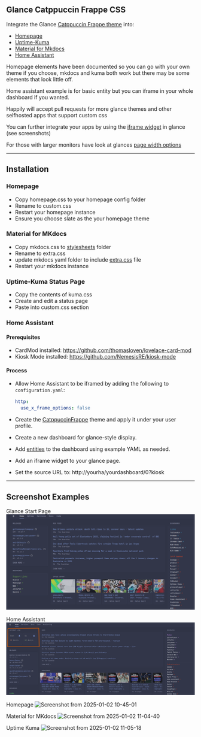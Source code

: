 ## Glance Catppuccin Frappe CSS

Integrate the Glance [Catppuccin Frappe theme](https://github.com/glanceapp/glance/blob/v0.6.2/docs/themes.md) into:

- [Homepage](https://gethomepage.dev/)
- [Uptime-Kuma](https://github.com/louislam/uptime-kuma)
- [Material for Mkdocs](https://squidfunk.github.io/mkdocs-material/)
- [Home Assistant](https://github.com/home-assistant/home-assistant.io)

Homepage elements have been documented so you can go with your own theme if you choose, mkdocs and kuma both work but there may be some elements that look little off.

Home assistant example is for basic entity but you can iframe in your whole dashboard if you wanted.

Happily will accept pull requests for more glance themes and other selfhosted apps that support custom css

You can further integrate your apps by using the [iframe widget](https://github.com/glanceapp/glance/blob/v0.6.2/docs/configuration.md#iframe) in glance (see screenshots)

For those with larger monitors have look at glances [page width options](https://github.com/glanceapp/glance/blob/v0.6.2/docs/configuration.md#pages--columns) 

---

## Installation

### Homepage
- Copy homepage.css to your homepage config folder
- Rename to custom.css
- Restart your homepage instance
- Ensure you choose slate as the your homepage theme

### Material for MKdocs
- Copy mkdocs.css to [stylesheets](https://squidfunk.github.io/mkdocs-material/customization/?h=css#additional-css) folder
- Rename to extra.css
- update mkdocs yaml folder to include [extra.css](https://squidfunk.github.io/mkdocs-material/customization/?h=css#additional-css) file
- Restart your mkdocs instance

### Uptime-Kuma Status Page
- Copy the contents of kuma.css
- Create and edit a status page
- Paste into custom.css section 

### Home Assistant
#### Prerequisites

- CardMod installed: https://github.com/thomasloven/lovelace-card-mod  
- Kiosk Mode installed: https://github.com/NemesisRE/kiosk-mode  

#### Process

- Allow Home Assistant to be iframed by adding the following to `configuration.yaml`:

  ```yaml
  http:
    use_x_frame_options: false
  ```
- Create the [CatppuccinFrappe](https://github.com/stonkage/fantastic-broccoli/blob/main/css/homeassistant/Catppuccin-Frappe.yaml) theme and apply it under your user profile.
- Create a new dashboard for glance-style display.
- Add [entities](https://github.com/stonkage/fantastic-broccoli/blob/main/css/homeassistant/entity-example.yaml) to the dashboard using example YAML as needed.
- Add an iframe widget to your glance page.
- Set the source URL to: http://yourha/yourdashboard/0?kiosk 









---

## Screenshot Examples

Glance Start Page
![Screenshot](https://github.com/stonkage/fantastic-broccoli/blob/main/screenshots/glance.png)

Home Assistant
![homeassistant](https://github.com/stonkage/fantastic-broccoli/blob/main/screenshots/homeassistant.png)

Homepage
![Screenshot from 2025-01-02 10-45-01](https://github.com/user-attachments/assets/2bda7047-9310-465d-b22f-8f4a502ce039)

Material for MKdocs
![Screenshot from 2025-01-02 11-04-40](https://github.com/user-attachments/assets/83ca6418-0248-4b4d-a0d2-99b36f98fc1d)

Uptime Kuma
![Screenshot from 2025-01-02 11-05-18](https://github.com/user-attachments/assets/1e3e31ec-ade9-452b-bfaf-195eedb1a5ba)





